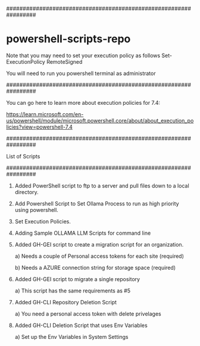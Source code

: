 #################################################################
# powershell-scripts-repo

 Note that you may need to set your execution policy as follows 
 Set-ExecutionPolicy RemoteSigned
 
 You will need to run you powershell terminal as administrator

#################################################################

You can go here to learn more about execution policies for 7.4:

https://learn.microsoft.com/en-us/powershell/module/microsoft.powershell.core/about/about_execution_policies?view=powershell-7.4

#################################################################

List of Scripts

#################################################################

1) Added PowerShell script to ftp to a server
   and pull files down to a local directory.
2) Add Powershell Script to Set Ollama Process
   to run as high priority using powershell.
3) Set Execution Policies.
4) Adding Sample OLLAMA LLM Scripts for command line
5) Added GH-GEI script to create a migration script for an organization.
   
   a) Needs a couple of Personal access tokens for each site (required)
   
   b) Needs a AZURE connection string for storage space (required)
   
7) Added GH-GEI script to migrate a single repository
   
   a) This script has the same requirements as #5

8) Added GH-CLI Repository Deletion Script

   a) You need a personal access token with delete privelages

9) Added GH-CLI Deletion Script that uses Env Variables

   a) Set up the Env Variables in System Settings



   


   

   
   
